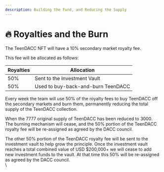 ```yaml
---
description: Building the Fund, and Reducing the Supply
---
```


# 🔥 Royalties and the Burn

The TeenDACC NFT will have a 10% secondary market royalty fee.

This fee will be allocated as follows:

| Royalties | Allocation                         |
| --------- | ---------------------------------- |
| 50%       | Sent to the Investment Vault       |
| 50%       | Used to buy-back-and-burn TeenDACC |

Every week the team will use 50% of the royalty fees to buy TeenDACC off the secondary markets and burn them, permanently reducing the total supply of the TeenDACC collection.

When the 7777 original supply of TeenDACC has been reduced to 3000. The burning mechanism will cease, and the 50% portion of the TeenDACC royalty fee will be re-assigned as agreed by the DACC council.

The other 50% portion of the TeenDACC royalty fee will be sent to the investment vault to help grow the principle. Once the investment vault reaches a total combined value of USD $200,000+ we will cease to add new investment funds to the vault. At that time this 50% will be re-assigned as agreed by the DACC council.  \
\
